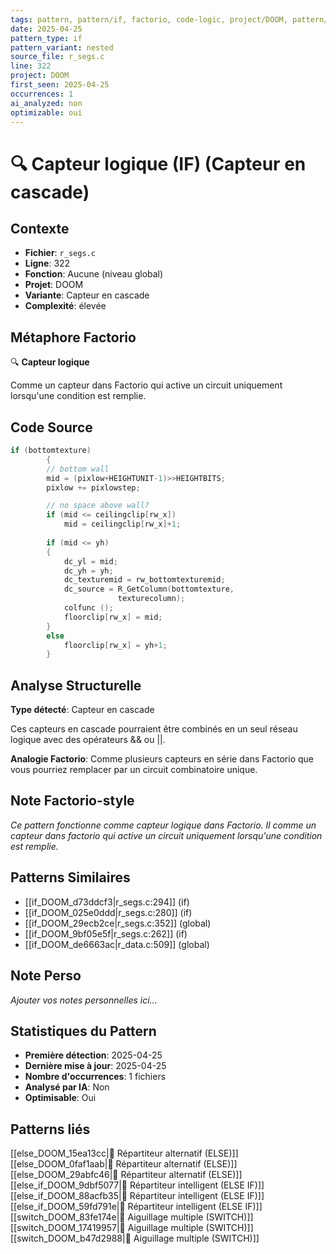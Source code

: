 ```yaml
---
tags: pattern, pattern/if, factorio, code-logic, project/DOOM, pattern/variant/nested
date: 2025-04-25
pattern_type: if
pattern_variant: nested
source_file: r_segs.c
line: 322
project: DOOM
first_seen: 2025-04-25
occurrences: 1
ai_analyzed: non
optimizable: oui
---
```


# 🔍 Capteur logique (IF) (Capteur en cascade)

## Contexte
- **Fichier**: `r_segs.c`
- **Ligne**: 322
- **Fonction**: Aucune (niveau global)
- **Projet**: DOOM
- **Variante**: Capteur en cascade
- **Complexité**: élevée

## Métaphore Factorio
🔍 **Capteur logique**

Comme un capteur dans Factorio qui active un circuit uniquement lorsqu'une condition est remplie.

## Code Source
```c
if (bottomtexture)
	    {
		// bottom wall
		mid = (pixlow+HEIGHTUNIT-1)>>HEIGHTBITS;
		pixlow += pixlowstep;

		// no space above wall?
		if (mid <= ceilingclip[rw_x])
		    mid = ceilingclip[rw_x]+1;
		
		if (mid <= yh)
		{
		    dc_yl = mid;
		    dc_yh = yh;
		    dc_texturemid = rw_bottomtexturemid;
		    dc_source = R_GetColumn(bottomtexture,
					    texturecolumn);
		    colfunc ();
		    floorclip[rw_x] = mid;
		}
		else
		    floorclip[rw_x] = yh+1;
	    }
```

## Analyse Structurelle
**Type détecté**: Capteur en cascade

Ces capteurs en cascade pourraient être combinés en un seul réseau logique avec des opérateurs && ou ||.

**Analogie Factorio**:
Comme plusieurs capteurs en série dans Factorio que vous pourriez remplacer par un circuit combinatoire unique.

## Note Factorio-style
*Ce pattern fonctionne comme capteur logique dans Factorio. Il comme un capteur dans factorio qui active un circuit uniquement lorsqu'une condition est remplie.*

## Patterns Similaires
- [[if_DOOM_d73ddcf3|r_segs.c:294]] (if)
- [[if_DOOM_025e0ddd|r_segs.c:280]] (if)
- [[if_DOOM_29ecb2ce|r_segs.c:352]] (global)
- [[if_DOOM_9bf05e5f|r_segs.c:262]] (if)
- [[if_DOOM_de6663ac|r_data.c:509]] (global)

## Note Perso
*Ajouter vos notes personnelles ici...*

## Statistiques du Pattern
- **Première détection**: 2025-04-25
- **Dernière mise à jour**: 2025-04-25
- **Nombre d'occurrences**: 1 fichiers
- **Analysé par IA**: Non
- **Optimisable**: Oui

## Patterns liés
[[else_DOOM_15ea13cc|🔀 Répartiteur alternatif (ELSE)]]
[[else_DOOM_0faf1aab|🔀 Répartiteur alternatif (ELSE)]]
[[else_DOOM_29abfc46|🔀 Répartiteur alternatif (ELSE)]]
[[else_if_DOOM_9dbf5077|🔄 Répartiteur intelligent (ELSE IF)]]
[[else_if_DOOM_88acfb35|🔄 Répartiteur intelligent (ELSE IF)]]
[[else_if_DOOM_59fd791e|🔄 Répartiteur intelligent (ELSE IF)]]
[[switch_DOOM_83fe174e|🔀 Aiguillage multiple (SWITCH)]]
[[switch_DOOM_17419957|🔀 Aiguillage multiple (SWITCH)]]
[[switch_DOOM_b47d2988|🔀 Aiguillage multiple (SWITCH)]]
